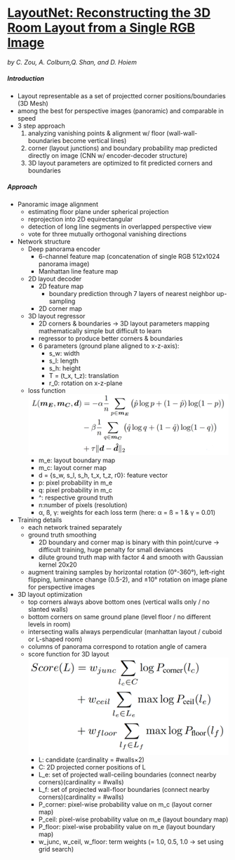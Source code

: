 # [LayoutNet: Reconstructing the 3D Room Layout from a Single RGB Image](https://arxiv.org/abs/1803.08999)
*by C. Zou, A. Colburn,Q. Shan, and D. Hoiem*

##### Introduction
- Layout representable as a set of projectted corner positions/boundaries (3D Mesh)
- among the best for perspective images (panoramic) and comparable in speed
- 3 step approach
    1. analyzing vanishing points & alignment w/ floor (wall-wall-boundaries become vertical lines)
    2. corner (layout junctions) and boundary probability map predicted directly on image (CNN w/ encoder-decoder structure)
    3. 3D layout parameters are optimized to fit predicted corners and boundaries

##### Approach
- Panoramic image alignment
    - estimating floor plane under spherical projection
    - reprojection into 2D equirectangular
    - detection of long line segments in overlapped perspective view
    - vote for three mutually orthogonal vanishing directions
- Network structure
    - Deep panorama encoder
        - 6-channel feature map (concatenation of single RGB 512x1024 panorama image)
        - Manhattan line feature map
    - 2D layout decoder
        - 2D feature map
            - boundary prediction through 7 layers of nearest neighbor up-sampling
        - 2D corner map
    - 3D layout regressor
        - 2D corners & boundaries → 3D layout parameters mapping mathematically simple but difficult to learn
        - regressor to produce better corners & boundaries
        - 6 parameters (ground plane aligned to x-z-axis):
            - s_w: width
            - s_l: length
            - s_h: height
            - T = (t_x, t_z): translation
            - r_0: rotation on x-z-plane
    - loss function
        ![Loss Function](./img/LayoutNet_LossFunction.png "Loss Function")
        - m_e: layout boundary map
        - m_c: layout corner map
        - d = {s_w, s_l, s_h, t_x, t_z, r0}: feature vector
        - p: pixel probability in m_e
        - q: pixel probability in m_c
        - ^: respective ground truth
        - n:number of pixels (resolution)
        - α, ß, γ: weights for each loss term (here: α = ß = 1 & γ = 0.01)
- Training details
    - each network trained separately
    - ground truth smoothing
        - 2D boundary and corner map is binary with thin point/curve → difficult training, huge penalty for small deviances
        - dilute ground truth map with factor 4 and smooth with Gaussian kernel 20x20
    - augment training samples by horizontal rotation (0°-360°), left-right flipping, luminance change (0.5-2), and ±10° rotation on image plane for perspective images
- 3D layout optimization
    - top corners always above bottom ones (vertical walls only / no slanted walls)
    - bottom corners on same ground plane (level floor / no different levels in room)
    - intersecting walls always perpendicular (manhattan layout / cuboid or L-shaped room)
    - columns of panorama correspond to rotation angle of camera
    - score function for 3D layout
        ![3D Score Function](./img/LayoutNet_3DScore.png "3D Score Function")
        - L: candidate (cardinality = #walls×2)
        - C: 2D projected corner positions of L
        - L_e: set of projected wall-ceiling boundaries (connect nearby corners)(cardinality = #walls)
        - L_f: set of projected wall-floor boundaries (connect nearby corners)(cardinality = #walls)
        - P_corner: pixel-wise probability value on m_c (layout corner map)
        - P_ceil: pixel-wise probability value on m_e (layout boundary map)
        - P_floor: pixel-wise probability value on m_e (layout boundary map)
        - w_junc, w_ceil, w_floor: term weights (= 1.0, 0.5, 1.0 → set using grid search)
        